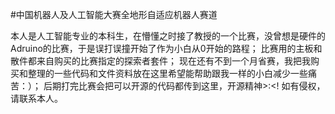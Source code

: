 #中国机器人及人工智能大赛全地形自适应机器人赛道

本人是人工智能专业的本科生，在懵懂之时接了教授的一个比赛，没曾想是硬件的Adruino的比赛，于是误打误撞开始了作为小白从0开始的路程；
比赛用的主板和散件都来自购买的比赛指定的探索者套件；
现在还有不到一个月省赛，我把我购买和整理的一些代码和文件资料放在这里希望能帮助跟我一样的小白减少一些痛苦：）；
后期打完比赛会把可以开源的代码都传到这里，开源精神>:<!
如有侵权，请联系本人。
